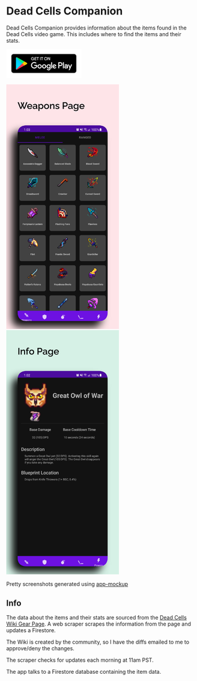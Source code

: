 # Dead Cells Companion

Dead Cells Companion provides information about the items found in the Dead Cells video game. This
includes where to find the items and their stats.

<a href="https://play.google.com/store/apps/details?id=com.mrwinston.deadcellscompanion"><img src="docs/play_badge.png" alt="Get it on Google Play" width="200"/></a>

<img src="docs/gear_page.png" alt="Gear Page" width="300"/><img src="docs/info_page.png" alt="Info Page" width="300"/>

Pretty screenshots generated using [app-mockup](https://app-mockup.com/)

## Info

The data about the items and their stats are sourced from the
[Dead Cells Wiki Gear Page](https://deadcells.fandom.com/wiki/Gear). A web scraper scrapes the
information from the page and updates a Firestore.

The Wiki is created by the community, so I have the diffs emailed to me to approve/deny the changes.

The scraper checks for updates each morning at 11am PST.

The app talks to a Firestore database containing the item data.
